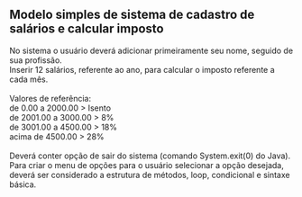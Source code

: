 ## Modelo simples de sistema de cadastro de salários e calcular imposto


No sistema o usuário deverá adicionar primeiramente seu nome, seguido de sua profissão. </br>Inserir 12 salários, referente ao ano, para calcular o imposto referente a cada mês. </br></br> Valores de referência:</br>de 0.00 a 2000.00 > Isento</br>de 2001.00 a 3000.00 > 8%</br>de 3001.00 a 4500.00 > 18%</br>acima de 4500.00 > 28%</br></br>Deverá conter opção de sair do sistema (comando System.exit(0) do Java).</br>Para criar o menu de opções para o usuário selecionar a opção desejada, deverá ser considerado a estrutura de métodos, loop, condicional e sintaxe básica.</br>
